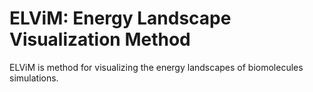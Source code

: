 # ELViM: Energy Landscape Visualization Method

ELViM is method for visualizing the energy landscapes of biomolecules simulations.
